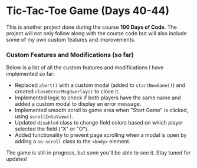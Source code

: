 # Tic-Tac-Toe Game (Days 40-44)

This is another project done during the course **100 Days of Code**.
The project will not only follow along with the course code but will also include some of my own custom features and improvements. 

### Custom Features and Modifications (so far)

Below is a list of all the custom features and modifications I have implemented so far:
- Replaced `alert()` with a custom modal (added to `startNewGame()`) and created `closeErrorMsgOverlay()` to close it.
- Implemented logic to check if both players have the same name and added a custom modal to display an error message.
- Implemented smooth scroll to game area when "Start Game" is clicked, using `scrollIntoView()`.
- Updated `disabled` class to change field colors based on which player selected the field ("X" or "O").
- Added functionality to prevent page scrolling when a modal is open by adding a `no-scroll` class to the `<body>` element.

The game is still in progress, but sonn you'll be able to see it. Stay tuned for updates!